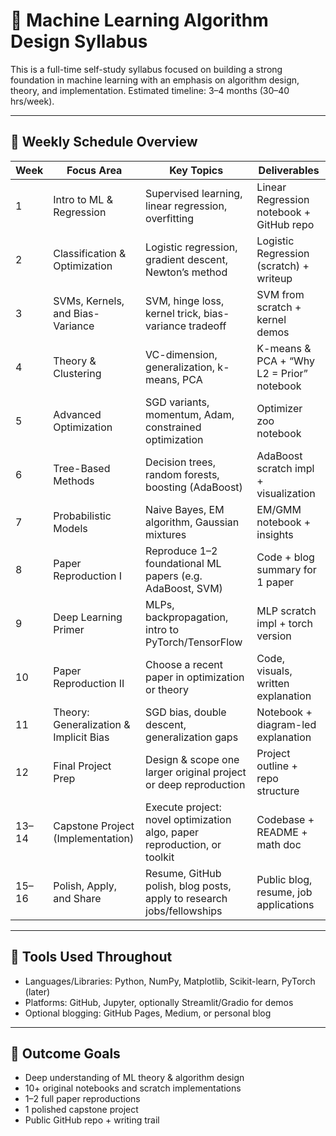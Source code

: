 # 🧠 Machine Learning Algorithm Design Syllabus

This is a full-time self-study syllabus focused on building a strong foundation in machine learning with an emphasis on algorithm design, theory, and implementation. Estimated timeline: 3–4 months (30–40 hrs/week).

---

## 📅 Weekly Schedule Overview

| Week | Focus Area                                | Key Topics                                                                 | Deliverables                                |
|------|--------------------------------------------|----------------------------------------------------------------------------|---------------------------------------------|
| 1    | Intro to ML & Regression                   | Supervised learning, linear regression, overfitting                        | Linear Regression notebook + GitHub repo    |
| 2    | Classification & Optimization              | Logistic regression, gradient descent, Newton’s method                     | Logistic Regression (scratch) + writeup     |
| 3    | SVMs, Kernels, and Bias-Variance           | SVM, hinge loss, kernel trick, bias-variance tradeoff                      | SVM from scratch + kernel demos             |
| 4    | Theory & Clustering                        | VC-dimension, generalization, k-means, PCA                                 | K-means & PCA + “Why L2 = Prior” notebook   |
| 5    | Advanced Optimization                      | SGD variants, momentum, Adam, constrained optimization                     | Optimizer zoo notebook                      |
| 6    | Tree-Based Methods                         | Decision trees, random forests, boosting (AdaBoost)                        | AdaBoost scratch impl + visualization       |
| 7    | Probabilistic Models                       | Naive Bayes, EM algorithm, Gaussian mixtures                               | EM/GMM notebook + insights                  |
| 8    | Paper Reproduction I                       | Reproduce 1–2 foundational ML papers (e.g. AdaBoost, SVM)                  | Code + blog summary for 1 paper             |
| 9    | Deep Learning Primer                       | MLPs, backpropagation, intro to PyTorch/TensorFlow                         | MLP scratch impl + torch version            |
| 10   | Paper Reproduction II                      | Choose a recent paper in optimization or theory                            | Code, visuals, written explanation          |
| 11   | Theory: Generalization & Implicit Bias     | SGD bias, double descent, generalization gaps                              | Notebook + diagram-led explanation          |
| 12   | Final Project Prep                         | Design & scope one larger original project or deep reproduction            | Project outline + repo structure            |
| 13–14| Capstone Project (Implementation)          | Execute project: novel optimization algo, paper reproduction, or toolkit   | Codebase + README + math doc                |
| 15–16| Polish, Apply, and Share                   | Resume, GitHub polish, blog posts, apply to research jobs/fellowships      | Public blog, resume, job applications       |

---

## 🔧 Tools Used Throughout

- Languages/Libraries: Python, NumPy, Matplotlib, Scikit-learn, PyTorch (later)
- Platforms: GitHub, Jupyter, optionally Streamlit/Gradio for demos
- Optional blogging: GitHub Pages, Medium, or personal blog

---

## 🧭 Outcome Goals

- Deep understanding of ML theory & algorithm design
- 10+ original notebooks and scratch implementations
- 1–2 full paper reproductions
- 1 polished capstone project
- Public GitHub repo + writing trail
